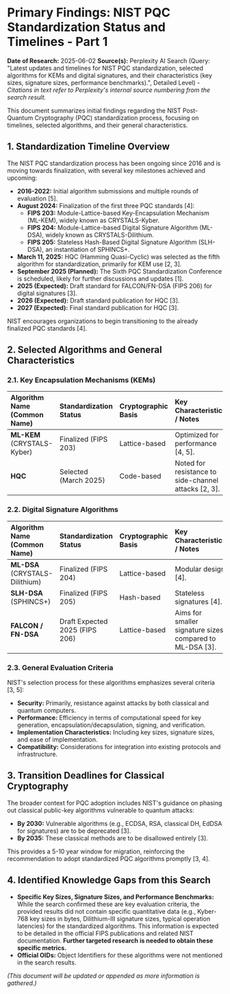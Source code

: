 # Primary Findings: NIST PQC Standardization Status and Timelines - Part 1

**Date of Research:** 2025-06-02
**Source(s):** Perplexity AI Search (Query: "Latest updates and timelines for NIST PQC standardization, selected algorithms for KEMs and digital signatures, and their characteristics (key sizes, signature sizes, performance benchmarks).", Detailed Level) - *Citations in text refer to Perplexity's internal source numbering from the search result.*

This document summarizes initial findings regarding the NIST Post-Quantum Cryptography (PQC) standardization process, focusing on timelines, selected algorithms, and their general characteristics.

## 1. Standardization Timeline Overview

The NIST PQC standardization process has been ongoing since 2016 and is moving towards finalization, with several key milestones achieved and upcoming:

*   **2016-2022:** Initial algorithm submissions and multiple rounds of evaluation [5].
*   **August 2024:** Finalization of the first three PQC standards [4]:
    *   **FIPS 203:** Module-Lattice-based Key-Encapsulation Mechanism (ML-KEM), widely known as CRYSTALS-Kyber.
    *   **FIPS 204:** Module-Lattice-based Digital Signature Algorithm (ML-DSA), widely known as CRYSTALS-Dilithium.
    *   **FIPS 205:** Stateless Hash-Based Digital Signature Algorithm (SLH-DSA), an instantiation of SPHINCS+.
*   **March 11, 2025:** HQC (Hamming Quasi-Cyclic) was selected as the fifth algorithm for standardization, primarily for KEM use [2, 3].
*   **September 2025 (Planned):** The Sixth PQC Standardization Conference is scheduled, likely for further discussions and updates [1].
*   **2025 (Expected):** Draft standard for FALCON/FN-DSA (FIPS 206) for digital signatures [3].
*   **2026 (Expected):** Draft standard publication for HQC [3].
*   **2027 (Expected):** Final standard publication for HQC [3].

NIST encourages organizations to begin transitioning to the already finalized PQC standards [4].

## 2. Selected Algorithms and General Characteristics

### 2.1. Key Encapsulation Mechanisms (KEMs)

| Algorithm Name (Common Name) | Standardization Status | Cryptographic Basis | Key Characteristics / Notes                               |
| :--------------------------- | :--------------------- | :------------------ | :-------------------------------------------------------- |
| **ML-KEM** (CRYSTALS-Kyber)  | Finalized (FIPS 203)   | Lattice-based       | Optimized for performance [4, 5].                         |
| **HQC**                      | Selected (March 2025)  | Code-based          | Noted for resistance to side-channel attacks [2, 3].      |

### 2.2. Digital Signature Algorithms

| Algorithm Name (Common Name)      | Standardization Status     | Cryptographic Basis | Key Characteristics / Notes                               |
| :-------------------------------- | :------------------------- | :------------------ | :-------------------------------------------------------- |
| **ML-DSA** (CRYSTALS-Dilithium)   | Finalized (FIPS 204)       | Lattice-based       | Modular design [4].                                       |
| **SLH-DSA** (SPHINCS+)            | Finalized (FIPS 205)       | Hash-based          | Stateless signatures [4].                                 |
| **FALCON / FN-DSA**               | Draft Expected 2025 (FIPS 206) | Lattice-based       | Aims for smaller signature sizes compared to ML-DSA [3]. |

### 2.3. General Evaluation Criteria

NIST's selection process for these algorithms emphasizes several criteria [3, 5]:

*   **Security:** Primarily, resistance against attacks by both classical and quantum computers.
*   **Performance:** Efficiency in terms of computational speed for key generation, encapsulation/decapsulation, signing, and verification.
*   **Implementation Characteristics:** Including key sizes, signature sizes, and ease of implementation.
*   **Compatibility:** Considerations for integration into existing protocols and infrastructure.

## 3. Transition Deadlines for Classical Cryptography

The broader context for PQC adoption includes NIST's guidance on phasing out classical public-key algorithms vulnerable to quantum attacks:

*   **By 2030:** Vulnerable algorithms (e.g., ECDSA, RSA, classical DH, EdDSA for signatures) are to be deprecated [3].
*   **By 2035:** These classical methods are to be disallowed entirely [3].

This provides a 5-10 year window for migration, reinforcing the recommendation to adopt standardized PQC algorithms promptly [3, 4].

## 4. Identified Knowledge Gaps from this Search

*   **Specific Key Sizes, Signature Sizes, and Performance Benchmarks:** While the search confirmed these are key evaluation criteria, the provided results did not contain specific quantitative data (e.g., Kyber-768 key sizes in bytes, Dilithium-III signature sizes, typical operation latencies) for the standardized algorithms. This information is expected to be detailed in the official FIPS publications and related NIST documentation. **Further targeted research is needed to obtain these specific metrics.**
*   **Official OIDs:** Object Identifiers for these algorithms were not mentioned in the search results.

*(This document will be updated or appended as more information is gathered.)*